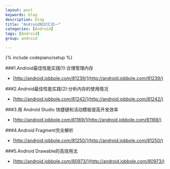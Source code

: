 ```yaml
---
layout: post
keywords: blog
description: blog
title: "Android知识汇总一"
categories: [Android]
tags: [Android]
group: android

---
```

{% include codepiano/setup %}

###1.Android最佳性能实践(1):合理管理内存
* [http://android.jobbole.com/81239/](http://android.jobbole.com/81239/)

###2.Android最佳性能实践(2):分析内存的使用情况
* [http://android.jobbole.com/81242/](http://android.jobbole.com/81242/)

###3.用 Android Studio 快捷键和活动模板提高开发效率
* [http://android.jobbole.com/81169/](http://android.jobbole.com/81169/)

###4.Android Fragment完全解析
* [http://android.jobbole.com/81250/](http://android.jobbole.com/81250/)

###5.Android Drawable的高效用法
* [http://android.jobbole.com/80973/](http://android.jobbole.com/80973/)